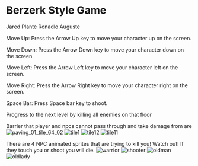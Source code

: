 # Berzerk Style Game
Jared Plante
Ronadlo Auguste

Move Up: Press the Arrow Up key to move your character up on the screen.

Move Down: Press the Arrow Down key to move your character down on the screen.

Move Left: Press the Arrow Left key to move your character left on the screen.

Move Right: Press the Arrow Right key to move your character right on the screen.

Space Bar: Press Space bar key to shoot. 

Progress to the next level by killing all enemies on that floor

Barrier that player and npcs cannot pass through and take damage from are 
![paving_01_tile_64_02](https://github.com/jaredjplante/Comp426_Project3/assets/96274077/15aa22fb-6f65-4bfb-be68-d5df852a44ec)
![tile1](https://github.com/jaredjplante/Comp426_Project3/assets/96274077/30510a13-132d-4719-926f-9c52ade12fc3)
![tile12](https://github.com/jaredjplante/Comp426_Project3/assets/96274077/2b07be07-3a84-420b-bb86-f562b8715d08)
![tile11](https://github.com/jaredjplante/Comp426_Project3/assets/96274077/a7863514-93cf-4d22-bdd7-0c4c36c4ca6c)


There are 4 NPC animated sprites that are trying to kill you! Watch out! If they touch you or shoot you will die.
![warrior](https://github.com/jaredjplante/Comp426_Project3/assets/96274077/c50f9670-2f94-4c88-a45d-2917de7d1e6a)
![shooter](https://github.com/jaredjplante/Comp426_Project3/assets/96274077/f9640602-5e7b-4e2f-8909-44a25396ab8f)
![oldman](https://github.com/jaredjplante/Comp426_Project3/assets/96274077/225afe4d-e0d9-417a-9d70-43557d378146)
![oldlady](https://github.com/jaredjplante/Comp426_Project3/assets/96274077/df168db0-d6f5-4ecb-97ab-9999ad73cbf3)
